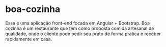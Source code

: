 # boa-cozinha
Essa é uma aplicação front-end focada em Angular + Bootstrap. Boa cozinha é um restaurante que tem como proposta comida artesanal de qualidade, onde o cliente pode pedir seu prato de forma pratica e receber rapidamente em casa. 
